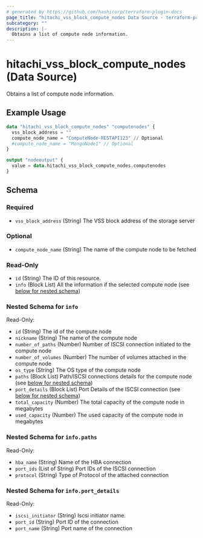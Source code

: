 ```yaml
---
# generated by https://github.com/hashicorp/terraform-plugin-docs
page_title: "hitachi_vss_block_compute_nodes Data Source - terraform-provider-hitachi"
subcategory: ""
description: |-
  Obtains a list of compute node information.
---
```


# hitachi_vss_block_compute_nodes (Data Source)

Obtains a list of compute node information.

## Example Usage

```terraform
data "hitachi_vss_block_compute_nodes" "computenodes" {
  vss_block_address = ""
  compute_node_name = "ComputeNode-RESTAPI123" // Optional
  #compute_node_name = "MongoNode1" // Optional   
}

output "nodeoutput" {
  value = data.hitachi_vss_block_compute_nodes.computenodes
}
```

<!-- schema generated by tfplugindocs -->
## Schema

### Required

- `vss_block_address` (String) The  VSS block address of the storage server

### Optional

- `compute_node_name` (String) The name of the compute node to be fetched

### Read-Only

- `id` (String) The ID of this resource.
- `info` (Block List) All the information if the selected compute node (see [below for nested schema](#nestedblock--info))

<a id="nestedblock--info"></a>
### Nested Schema for `info`

Read-Only:

- `id` (String) The id of the compute node
- `nickname` (String) The name of the compute node
- `number_of_paths` (Number) Number of ISCSI connection initiated to the compute node
- `number_of_volumes` (Number) The number of volumes attached in the compute node
- `os_type` (String) The OS type of the compute node
- `paths` (Block List) Path/ISCSI connections details for the compute node (see [below for nested schema](#nestedblock--info--paths))
- `port_details` (Block List) Port Details of the ISCSI connection (see [below for nested schema](#nestedblock--info--port_details))
- `total_capacity` (Number) The total capacity of the compute node in megabytes
- `used_capacity` (Number) The used capacity of the compute node in megabytes

<a id="nestedblock--info--paths"></a>
### Nested Schema for `info.paths`

Read-Only:

- `hba_name` (String) Name of the HBA connection
- `port_ids` (List of String) Port IDs of the ISCSI connection
- `protocol` (String) Type of Protocol of the attached connection


<a id="nestedblock--info--port_details"></a>
### Nested Schema for `info.port_details`

Read-Only:

- `iscsi_initiator` (String) Iscsi initiator name.
- `port_id` (String) Port ID of the connection
- `port_name` (String) Port name of the connection
